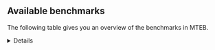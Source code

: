 ## Available benchmarks
The following table gives you an overview of the benchmarks in MTEB.

<details>

<!-- This allows the table to be autogenerated in the future: -->
<!-- BENCHMARKS TABLE START -->

| Name | Leaderboard name | # Tasks | Task Types | Domains | Languages |
|------|------------------|---------|------------|---------|-----------|
| [BEIR](https://arxiv.org/abs/2104.08663) | BEIR | 15 | Retrieval: 15 | [Web, Government, Medical, Programming, Reviews, Blog, Academic, News, Encyclopaedic, Financial, Written, Social, Non-fiction] | eng |
| [BEIR-NL](https://arxiv.org/abs/2412.08329) | BEIR-NL | 15 | Retrieval: 15 | [Web, Medical, Academic, Encyclopaedic, Written, Non-fiction] | nld |
| [BRIGHT](https://brightbenchmark.github.io/) | BRIGHT | 1 | Retrieval: 1 | [Written, Non-fiction] | eng |
| [BRIGHT (long)](https://brightbenchmark.github.io/) | BRIGHT (long) | 1 | Retrieval: 1 | [Written, Non-fiction] | eng |
| [BuiltBench(eng)](https://arxiv.org/abs/2411.12056) | BuiltBench(eng) | 4 | Clustering: 2, Retrieval: 1, Reranking: 1 | [Engineering, Written] | eng |
| [ChemTEB](https://arxiv.org/abs/2412.00532) | Chemical | 27 | BitextMining: 1, Classification: 17, Clustering: 2, PairClassification: 5, Retrieval: 2 | [Chemistry] | hin,deu,msa,spa,por,kor,tur,fra,nld,zho,jpn,ces,eng |
| [CoIR](https://github.com/CoIR-team/coir) | Code Information Retrieval | 10 | Retrieval: 10 | [Programming, Written] | python,php,sql,java,javascript,c++,eng,go,ruby |
| [CodeRAG](https://arxiv.org/abs/2406.14497) | CodeRAG | 4 | Reranking: 4 | [Programming] | python |
| [Encodechka](https://github.com/avidale/encodechka) | Encodechka | 7 | STS: 2, Classification: 4, PairClassification: 1 | [Web, Government, News, Written, Social, Non-fiction, Fiction] | rus |
| [FollowIR](https://arxiv.org/abs/2403.15246) | Instruction Following | 3 | InstructionRetrieval: 3 | [Written, News] | eng |
| [LongEmbed](https://arxiv.org/abs/2404.12096v2) | Long-context Retrieval | 6 | Retrieval: 6 | [Spoken, Blog, Academic, Encyclopaedic, Written, Non-fiction, Fiction] | eng |
| [MIEB(Img)](https://arxiv.org/abs/2504.10471) | Image only | 49 | Any2AnyRetrieval: 15, ImageClassification: 22, ImageClustering: 5, VisualSTS(eng): 5, VisualSTS(multi): 2 | [Web, Spoken, Medical, Reviews, Blog, Scene, News, Encyclopaedic, Written, Social, Non-fiction] | cmn,rus,deu,spa,por,kor,pol,tur,fra,nld,ara,ita,eng |
| [MIEB(Multilingual)](https://arxiv.org/abs/2504.10471) | Image-Text, Multilingual | 130 | ImageClassification: 22, ImageClustering: 5, ZeroShotClassification: 23, VisionCentricQA: 6, Compositionality: 7, VisualSTS(eng): 7, Any2AnyRetrieval: 45, DocumentUnderstanding: 10, Any2AnyMultilingualRetrieval: 3, VisualSTS(multi): 2 | [Web, Spoken, Medical, Reviews, Blog, Academic, Scene, News, Encyclopaedic, Written, Social, Non-fiction, Constructed] | cmn,swe,por,kor,fra,dan,ind,tha,hin,bul,hun,ron,tel,quz,ukr,tur,nld,zho,heb,ces,eng,hrv,rus,deu,ell,fil,est,swa,spa,mri,pol,ara,jpn,fas,vie,fin,ben,ita,nor |
| [MIEB(eng)](https://arxiv.org/abs/2504.10471) | Image-Text, English | 125 | ImageClassification: 22, ImageClustering: 5, ZeroShotClassification: 23, VisionCentricQA: 6, Compositionality: 7, VisualSTS(eng): 7, Any2AnyRetrieval: 45, DocumentUnderstanding: 10 | [Web, Spoken, Medical, Reviews, Blog, Academic, Scene, News, Encyclopaedic, Written, Social, Non-fiction, Constructed] | eng |
| [MIEB(lite)](https://arxiv.org/abs/2504.10471) | Image-Text, Lite | 51 | ImageClassification: 8, ImageClustering: 2, ZeroShotClassification: 7, VisionCentricQA: 5, Compositionality: 6, VisualSTS(eng): 2, VisualSTS(multi): 2, Any2AnyRetrieval: 11, DocumentUnderstanding: 6, Any2AnyMultilingualRetrieval: 2 | [Web, Spoken, Reviews, Medical, Blog, Academic, Scene, News, Encyclopaedic, Written, Social, Non-fiction] | cmn,fas,swe,por,kor,fra,dan,ind,tha,hin,bul,hun,ron,tel,quz,ukr,tur,nld,zho,heb,ces,eng,hrv,rus,deu,ell,fil,est,swa,fin,spa,mri,pol,ara,jpn,vie,ita,ben,nor |
| [MINERSBitextMining](https://arxiv.org/pdf/2406.07424) | MINERSBitextMining | 7 | BitextMining: 7 | [Written, Social, Reviews] | orv,swe,afr,kat,pcm,tha,eus,bre,yid,nno,heb,bug,war,ell,rej,lvs,khm,bel,cor,urd,spa,jpn,fry,ben,uzb,cbk,bos,ang,aze,ace,mad,yor,cat,pes,bul,kzj,ban,nld,cym,arq,hsb,mak,min,rus,ber,deu,ido,gla,fao,arz,xho,dtp,bew,ita,bjn,swg,jav,cha,por,fra,awa,nov,gsw,dsb,ron,wuu,tel,ile,epo,ukr,tur,sqi,ast,tgl,ces,nob,lit,nds,ibo,uig,kur,swh,hau,gle,est,kaz,bhp,bbc,csb,mal,mui,mhr,max,fin,tzl,pms,mar,cmn,amh,lat,pam,zsm,oci,sun,kor,abs,ceb,kab,dan,ind,hin,ina,hun,nij,slk,mon,srp,yue,tuk,eng,hrv,slv,tam,mkd,hye,lfn,glg,tat,pol,isl,ara,vie |
| MTEB(Code, v1) | Code | 12 | Retrieval: 12 | [Programming, Written] | python,c,php,sql,java,rust,javascript,c++,scala,shell,swift,typescript,eng,go,ruby |
| MTEB(Europe, v1) | European | 74 | BitextMining: 7, Classification: 21, Clustering: 8, Retrieval: 15, InstructionRetrieval: 3, MultilabelClassification: 2, PairClassification: 6, Reranking: 3, STS: 9 | [Blog, Subtitles, Programming, Written, Social, Non-fiction, Fiction, Web, Government, Medical, Legal, Religious, Spoken, Reviews, Financial, Constructed, Academic, News, Encyclopaedic] | swe,por,fra,rom,dan,eus,bul,hun,ron,slk,nno,nld,ces,eng,hrv,slv,nob,lit,lav,deu,ell,fao,gle,est,fin,spa,mlt,pol,isl,ita |
| MTEB(Indic, v1) | Indic | 23 | BitextMining: 4, Clustering: 1, Classification: 13, PairClassification: 1, Retrieval: 2, Reranking: 1, STS: 1 | [Web, Spoken, Government, Reviews, Non-fiction, News, Legal, Encyclopaedic, Written, Social, Religious, Fiction, Constructed] | kas,kan,awa,bho,boy,hin,hne,tel,raj,mwr,ory,san,eng,brx,gbm,tam,mai,npi,doi,asm,pus,snd,bod,gom,urd,mni,mal,guj,pan,sat,nep,mup,bgc,ben,mar |
| MTEB(Law, v1) | Legal | 8 | Retrieval: 8 | [Legal, Written] | eng,zho,deu |
| MTEB(Medical, v1) | Medical | 12 | Retrieval: 9, Clustering: 2, Reranking: 1 | [Web, Government, Medical, Academic, Written, Non-fiction] | cmn,rus,spa,pol,kor,fra,ara,vie,zho,eng |
| MTEB(Multilingual, v1) | Multilingual | 132 | BitextMining: 13, Classification: 43, Clustering: 17, Retrieval: 18, InstructionRetrieval: 3, MultilabelClassification: 5, PairClassification: 11, Reranking: 6, STS: 16 | [Blog, Subtitles, Programming, Written, Social, Non-fiction, Fiction, Web, Government, Medical, Entertainment, Legal, Religious, Spoken, Reviews, Financial, Constructed, Academic, News, Encyclopaedic] | pri,swe,tac,mlg,bsn,eko,sps,zsr,med,kne,mmx,kwd,mya,tee,mdy,iws,kat,zap,amk,nbq,zpc,kbp,nch,mbt,upv,yid,nss,wol,dzo,heb,pon,mux,nus,rwo,lua,dov,mgw,tpz,kde,cac,chv,gwi,nvm,bel,rug,kpj,ksj,cux,fuh,hus,ffm,maa,bzd,azb,snc,kgf,mkl,bgc,tod,beo,cuc,zac,cbk,meq,gof,ary,ulk,spl,wsk,dyu,mgc,kas,boa,kdc,tzm,rom,auc,top,mks,mpt,nhy,yor,cat,kyz,prf,yal,sgz,kzj,tca,amn,gdn,fuc,hns,cnl,nld,cme,arq,jao,mlh,min,kmg,otm,gub,ter,tbg,zyp,zca,als,smo,cbi,tuo,shp,zaw,mey,bsj,mzz,bmk,gla,bdd,cbc,cta,tgo,tyv,gom,nya,tum,cbv,maz,kyf,abx,lin,ngp,ots,poy,tos,mup,cjo,cpc,mek,sri,bew,zav,cax,ese,crn,djk,ayr,sin,mau,cha,emp,nii,nys,jiv,ssw,luo,gsw,dsb,ron,tur,kyg,caa,tgl,ast,nak,cab,ces,san,tim,bzh,brx,atd,rkb,ntj,pma,imo,swh,ino,aoj,wim,ctp,tpi,aoi,enq,kaz,bqc,bbc,att,gup,soq,sat,mui,fin,kpx,crx,gaw,llg,npl,cmn,zai,pam,cpu,bhg,mpj,sim,som,xbi,cuk,ceb,amx,kvg,apc,kyc,nou,big,abs,aai,hin,xtm,hun,mop,zpo,zos,cco,pap,ape,scn,gnn,tsn,prs,sll,eng,ign,tiw,fur,quf,con,qwh,cof,kms,sxb,zga,qxo,kaq,kos,tzj,apn,aui,nin,tmd,zam,dww,uvl,kdl,hye,cpy,tbo,ake,atg,glg,avt,nlg,hui,dik,shj,yml,isl,vie,nde,myw,mav,msk,bkx,ncl,kea,chz,kmb,orv,ded,yss,gul,qvm,mkj,bps,aaz,chd,acm,arp,bre,bkd,otn,agd,wmw,uzn,dif,yon,tfr,cjv,mgh,lav,bqp,mxt,fij,mbb,nnq,zab,msb,nab,tue,tew,pad,vid,zlm,srd,qvh,chq,spa,ame,ndj,quc,mco,rgu,bpr,apw,fai,yap,dgr,myk,snn,ixl,kpr,tnc,sna,bos,klt,qvn,ong,ang,nhr,nqo,yle,tna,mbc,wrk,wbp,ace,yut,hop,plt,knf,aak,pes,opm,cni,bco,mbs,kin,raj,iou,mox,tif,uli,kpg,beu,lao,agu,ote,usp,mak,cak,nko,rus,ubu,mmo,rai,bnp,ydd,ber,sbe,bjk,bxh,ngu,rop,tiy,toc,ssx,wap,ltz,yre,lac,urw,bss,mcr,amr,ita,stp,tah,ebk,ilo,gah,cop,ycn,mwf,esk,hlt,mhl,piu,fra,jac,qvw,awa,tbf,nov,mam,zpq,mos,msa,wuu,kqf,tlf,kjs,gvn,szl,faa,acf,kwf,zpm,sqi,ubr,aom,lit,agm,nyu,uig,blz,arl,dwy,tnk,toj,pag,khz,vec,wbi,sco,reg,for,zul,jvn,gai,nhu,taj,nwi,nso,spp,zar,est,twi,gdr,csb,svk,tzl,kik,lug,pms,bmh,sua,amh,ssg,trc,buk,kbc,aon,kze,kje,oci,spm,tcs,qub,kwj,tuc,urb,wed,xtd,kmr,sun,ksd,bgs,mie,pao,wuv,ind,aka,bam,mto,poi,mti,qxn,nij,shi,slk,tgk,zho,tuk,sag,hrv,kup,slv,aby,tir,sab,guh,tso,ndg,gfk,gam,kek,lfn,agn,mph,tke,sus,mlt,zia,wln,cgc,qul,mpx,mwc,yrb,dah,qvc,awk,hto,mps,uri,gvc,klv,pcm,sja,tha,ntp,cpb,inb,ltg,row,kql,kpw,bef,not,kon,lmo,ckb,amf,kto,gyr,mih,knc,yuw,guo,naf,alp,mpp,xsi,bug,gbm,jic,war,wat,aso,kir,lvs,mva,ziw,fuv,quy,azz,bhl,npi,nhe,khm,umb,div,cor,pir,apb,mxq,aau,bba,tku,urd,ton,cnt,jpn,srq,ben,uzb,kkc,agg,txu,usa,pab,nas,lim,waj,pls,bbb,ksr,heg,nhi,dji,mad,meu,xnn,far,xav,bul,sgb,kqa,bsp,ghs,amu,ban,kmk,etr,sey,qvs,mic,cpa,bjr,gng,nhg,run,mbh,kgk,awb,ven,kqw,ruf,srn,rro,bod,pib,zpz,yaq,djr,arz,zpl,mni,nho,tav,wrs,auy,hub,obo,nep,lbb,ntu,mcb,wnc,bjn,aer,cwe,swg,jav,suz,nfa,por,tdt,myy,hla,bho,bon,kbq,nhw,cya,hne,ctu,bmu,pjt,lus,kkl,yva,bbr,nob,ibo,cui,poe,wiv,amp,isn,cot,dwr,kur,nca,bki,dad,fil,tte,eri,ktm,agt,hmn,gle,are,cek,gym,arb,mkn,mcq,tbz,khs,bak,mar,grc,azg,myu,atb,ipi,kgp,ood,bvd,acr,mag,dan,ncu,mig,aia,muy,leu,qve,krc,caf,dob,srm,smk,bgt,gum,mee,kbh,ptu,tam,zat,jni,kiw,hch,ppo,zpv,gaz,zaa,kyq,qup,udu,kvn,kbm,maq,mkd,maj,nop,anv,tbc,mri,pol,apz,jid,kiz,dgc,kud,mxp,car,nna,miz,mcp,pan,urt,zaj,gux,msy,roo,lid,taw,afr,uvh,tzo,txq,cbr,kmh,glk,eus,lex,wer,mbj,bmr,fuf,mcd,nno,lif,okv,ory,seh,mxb,kmo,nuy,mio,snp,huu,lbk,cub,hix,ell,rej,mna,hbo,sue,bus,ttc,msc,doi,nsn,yby,azj,gui,tof,anh,kac,xed,mbl,quh,shn,too,geb,mvn,fas,fry,nor,chf,omw,sny,daa,kan,aze,amo,zas,bjv,grn,gmv,cjk,boj,bao,poh,xla,sot,emi,plu,ata,mir,tcz,alq,lww,cym,mwe,ajp,msm,spy,blw,hsb,apr,deu,bem,rmc,ons,yka,ido,hmo,bch,met,mqb,sbk,aii,cbs,xon,fao,csy,qxh,pio,knj,tuf,ssd,wal,glv,xho,cth,cmo,box,fon,wiu,arn,gnw,soy,viv,agr,tpa,lij,tet,cap,mqj,bea,tvk,mlp,aly,swp,apu,wmt,yaa,tnp,byr,haw,mca,clu,wro,dhg,lcm,hat,ikk,lgl,epo,tel,ukr,mwr,ile,hot,nds,bvr,kpf,khk,awx,orm,zad,mjc,kwi,tsw,ken,mai,cle,ewe,cso,nif,knv,qvz,hau,asm,adz,mpm,vmy,bkq,cao,kue,dgz,snx,bhp,ncj,ikw,mal,amm,mhr,max,huv,kqc,byx,sah,lat,noa,wnu,zsm,kam,dop,mil,mwp,kor,zao,sbs,rmy,kab,fue,taq,boy,bjp,dtp,bjz,chk,hvn,cbu,gvf,mcf,mib,gun,tnn,wos,ina,srp,mon,cbt,gvs,mit,otq,tpt,kmu,yue,ura,bzj,abt,cut,acu,aey,cav,yad,jae,ptp,zty,ian,acq,tgp,aeb,pwg,pus,ztq,snd,kew,crh,swa,tat,zpu,yuj,pah,pbt,guj,mle,ars,ara |
| [MTEB(Scandinavian, v1)](https://kennethenevoldsen.github.io/scandinavian-embedding-benchmark/) | Scandinavian | 28 | BitextMining: 2, Classification: 13, Retrieval: 7, Clustering: 6 | [Web, Spoken, Government, Reviews, Blog, News, Legal, Encyclopaedic, Written, Social, Non-fiction, Fiction] | fao,swe,nno,isl,dan,nob |
| [MTEB(cmn, v1)](https://github.com/FlagOpen/FlagEmbedding/tree/master/research/C_MTEB) | Chinese | 32 | Retrieval: 8, Reranking: 4, PairClassification: 2, Clustering: 4, STS: 7, Classification: 7 | [Government, Medical, Academic, Entertainment, Financial, Written, Non-fiction] | cmn |
| [MTEB(deu, v1)](https://arxiv.org/html/2401.02709v1) | German | 19 | Classification: 6, Clustering: 4, PairClassification: 2, Reranking: 1, Retrieval: 4, STS: 2 | [Web, Spoken, Reviews, News, Encyclopaedic, Legal, Written, Non-fiction] | deu |
| MTEB(eng, v1) | English Legacy | 56 | Classification: 12, Retrieval: 15, Clustering: 11, Reranking: 4, STS: 10, PairClassification: 3, Summarization: 1 | [Web, Spoken, Government, Medical, Reviews, Programming, Blog, Academic, News, Encyclopaedic, Financial, Written, Social, Non-fiction] | eng |
| MTEB(eng, v2) | English | 41 | Retrieval: 10, Clustering: 8, Reranking: 2, STS: 9, Classification: 8, PairClassification: 3, Summarization: 1 | [Web, Spoken, Medical, Programming, Reviews, Blog, Academic, News, Encyclopaedic, Financial, Written, Social, Non-fiction] | eng |
| MTEB(fas, beta) | Farsi (BETA) | 60 | Classification: 18, Clustering: 5, PairClassification: 8, Reranking: 2, Retrieval: 21, STS: 3, BitextMining: 3 | [Web, Spoken, Reviews, Medical, Blog, Academic, News, Encyclopaedic, Written, Social, Religious] | fas |
| [MTEB(fra, v1)](https://arxiv.org/abs/2405.20468) | French | 25 | Classification: 6, Clustering: 7, PairClassification: 1, Reranking: 2, Retrieval: 5, STS: 3, Summarization: 1 | [Web, Spoken, Reviews, Academic, News, Encyclopaedic, Legal, Written, Social, Non-fiction] | eng,fra |
| [MTEB(jpn, v1)](https://github.com/sbintuitions/JMTEB) | Japanese | 16 | Clustering: 2, Classification: 4, STS: 2, PairClassification: 1, Retrieval: 6, Reranking: 1 | [Web, Spoken, Reviews, Academic, News, Encyclopaedic, Written, Non-fiction] | jpn |
| MTEB(kor, v1) | Korean | 6 | Classification: 1, Reranking: 1, Retrieval: 2, STS: 2 | [Web, Spoken, Reviews, News, Encyclopaedic, Written] | kor |
| [MTEB(pol, v1)](https://arxiv.org/abs/2405.10138) | Polish | 17 | Classification: 7, Clustering: 3, PairClassification: 4, STS: 3 | [Web, Spoken, Reviews, Academic, News, Legal, Written, Social, Non-fiction, Fiction] | pol |
| [MTEB(rus, v1)](https://aclanthology.org/2023.eacl-main.148/) | Russian | 23 | Classification: 9, Clustering: 3, MultilabelClassification: 2, PairClassification: 1, Reranking: 2, Retrieval: 3, STS: 3 | [Web, Spoken, Reviews, Blog, Academic, News, Encyclopaedic, Written, Social] | rus |
| [NanoBEIR](https://huggingface.co/collections/zeta-alpha-ai/nanobeir-66e1a0af21dfd93e620cd9f6) | NanoBEIR | 13 | Retrieval: 13 | [Web, Medical, Academic, News, Encyclopaedic, Written, Social, Non-fiction] | eng |
| [RAR-b](https://arxiv.org/abs/2404.06347) | Reasoning retrieval | 17 | Retrieval: 17 | [Programming, Encyclopaedic, Written] | eng |

<!-- BENCHMARKS TABLE END -->

